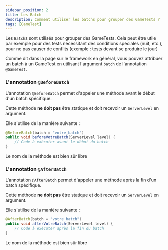 ```yaml
---
sidebar_position: 2
title: Les Batch
description: Comment utiliser les batchs pour grouper des GameTests ?
tags: [GameTest]
---
```


Les `Batch`s sont utilisés pour grouper des GameTests. Cela peut être utile par exemple pour des tests nécessitant des conditions spéciales (nuit, etc.), pour ne pas causer de conflits (exemple : tests devant se produire le jour)

Comme dit dans la page sur le framework en général, vous pouvez attribuer un batch à un GameTest en utilisant l'argument `batch` de l'annotation `@GameTest`.

### L'annotation `@BeforeBatch`
L'annotation `@BeforeBatch` permet d'appeler une méthode avant le début d'un batch spécifique.

Cette méthode **ne doit pas** être statique et doit recevoir un `ServerLevel` en argument.

Elle s'utilise de la manière suivante :
```java
@BeforeBatch(batch = "votre_batch")
public void beforeVotreBatch(ServerLevel level) {
    // Code à exécuter avant le début du batch
}
```
Le nom de la méthode est bien sûr libre

### L'annotation `@AfterBatch`
L'annotation `@AfterBatch` permet d'appeler une méthode après la fin d'un batch spécifique.

Cette méthode **ne doit pas** être statique et doit recevoir un `ServerLevel` en argument.

Elle s'utilise de la manière suivante :
```java
@AfterBatch(batch = "votre_batch")
public void afterVotreBatch(ServerLevel level) {
    // Code à exécuter après la fin du batch
}
```
Le nom de la méthode est bien sûr libre
